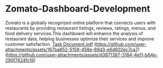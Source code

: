 # Zomato-Dashboard-Development
Zomato is a globally recognized online platform that connects users with restaurants by providing restaurant listings, reviews, ratings, menus, and food delivery services.This dashboard will enhance the analysis of restaurant data, helping businesses optimize their services and improve customer satisfaction.
[Task Document.pdf](https://github.com/user-attachments/files/19279206/Task.Document.pdf)
(https://github.com/user-attachments/assets/167ba852-5158-458e-89d3-e6d602ec7ca7)
(https://github.com/user-attachments/assets/d3871387-3184-4e11-b64e-290f7424fc19)
